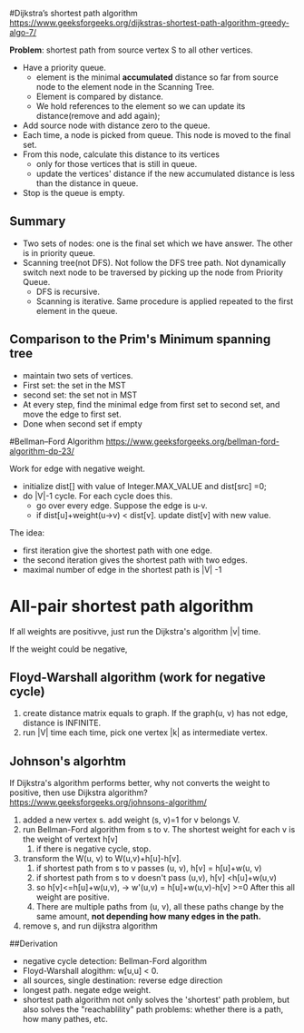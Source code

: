 #Dijkstra’s shortest path algorithm
https://www.geeksforgeeks.org/dijkstras-shortest-path-algorithm-greedy-algo-7/

**Problem**: shortest path from source vertex S to all other vertices.

+ Have  a priority queue.
  + element is the minimal **accumulated** distance so far from source node to the element node in the Scanning Tree.
  + Element is compared by distance.
  + We hold references to the element so we can update its distance(remove and add again);
+ Add source node with distance zero to the queue.
+ Each time, a node is picked from queue. This node is moved to the final set.
+ From this node, calculate this distance to its vertices 
  + only for those vertices that is still in queue.
  + update the vertices' distance if the new accumulated distance is less than the distance in queue.
+ Stop is the queue is empty.

## Summary
+ Two sets of nodes: one is the final set which we have answer. The other is in priority queue. 
+ Scanning tree(not DFS). Not follow the DFS tree path. Not dynamically switch next node to be traversed 
  by picking up the node from Priority Queue.
  + DFS is recursive.
  + Scanning is iterative. Same procedure is applied repeated to the first element in the queue.

## Comparison to the Prim's Minimum spanning tree
+ maintain two sets of vertices.
+ First set: the set in the MST
+ second set: the set not in MST
+ At every step, find the minimal edge from first set to second set, and move the edge to first set.
+ Done when second set if empty

#Bellman–Ford Algorithm
https://www.geeksforgeeks.org/bellman-ford-algorithm-dp-23/

Work for edge with negative weight.

+ initialize dist[] with value of Integer.MAX_VALUE and dist[src] =0;
+ do |V|-1 cycle. For each cycle does this.
  + go over every edge. Suppose the edge is u-v.
  + if dist[u]+weight(u->v) < dist[v]. update dist[v] with new value.
  
The idea: 
+ first iteration give the shortest path with one edge.
+ the second iteration gives the shortest path with two edges.
+ maximal number of edge in the shortest path  is |V| -1

# All-pair shortest path algorithm
If all weights are positivve, just run the Dijkstra's algorithm |v| time. 

If the weight could be negative,
## Floyd-Warshall algorithm (work for negative cycle)

1. create distance matrix equals to graph. If the graph(u, v) has not edge, distance is INFINITE.
2. run |V| time
  each time, pick one vertex |k| as intermediate vertex.

## Johnson's algorhtm
If Dijkstra's algorithm performs better, why not converts the weight to positive, then use Dijkstra algorithm?
https://www.geeksforgeeks.org/johnsons-algorithm/

1. added a new vertex s. add weight (s, v)=1 for v belongs V.
2. run Bellman-Ford algorithm from s to v. The shortest weight for each v is the weight of vertext h[v]
   1. if there is negative cycle, stop.
3. transform the W(u, v) to W(u,v)+h[u]-h[v].
   1. if shortest path from s to v passes (u, v), h[v] = h[u]+w(u, v)
   2. if shortest path from s to v doesn't pass (u,v), h[v] <h[u]+w(u,v)
   3. so h[v]<=h[u]+w(u,v),  -> w'(u,v) = h[u]+w(u,v)-h[v] >=0
   After this all weight are positive.
   4. There are multiple paths from (u, v), all these paths change by the same amount, **not depending 
   how many edges in the path.** 
4. remove s, and run dijkstra algorithm
   

##Derivation
+ negative cycle detection: Bellman-Ford algorithm
+ Floyd-Warshall alogithm: w[u,u] < 0.
+ all sources, single destination: reverse edge direction
+ longest path. negate edge weight.
+ shortest path algorithm not only solves the 'shortest' path problem, but also solves the "reachablility" path problems: whether there is a path, how many pathes, etc.
